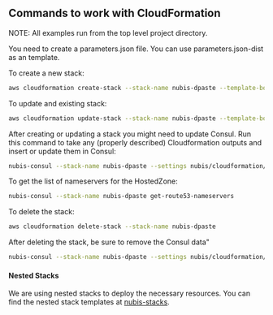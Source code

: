 ﻿## Commands to work with CloudFormation

NOTE: All examples run from the top level project directory.

You need to create a parameters.json file. You can use parameters.json-dist as an template.

To create a new stack:
```bash
aws cloudformation create-stack --stack-name nubis-dpaste --template-body file://nubis/cloudformation/main.json --parameters file://nubis/cloudformation/parameters.json
```

To update and existing stack:
```bash
aws cloudformation update-stack --stack-name nubis-dpaste --template-body file://nubis/cloudformation/main.json --parameters file://nubis/cloudformation/parameters.json
```

After creating or updating a stack you might need to update Consul. Run this command to take any (properly described) Cloudformation outputs and insert or update them in Consul:
```bash
nubis-consul --stack-name nubis-dpaste --settings nubis/cloudformation/parameters.json get-and-update
```

To get the list of nameservers for the HostedZone:
```bash
nubis-consul --stack-name nubis-dpaste get-route53-nameservers
```

To delete the stack:
```bash
aws cloudformation delete-stack --stack-name nubis-dpaste
```

After deleting the stack, be sure to remove the Consul data"
```bash
nubis-consul --stack-name nubis-dpaste --settings nubis/cloudformation/parameters.json delete
```

#### Nested Stacks

We are using nested stacks to deploy the necessary resources. You can find the nested stack templates at [nubis-stacks](https://github.com/Nubisproject/nubis-stacks).
